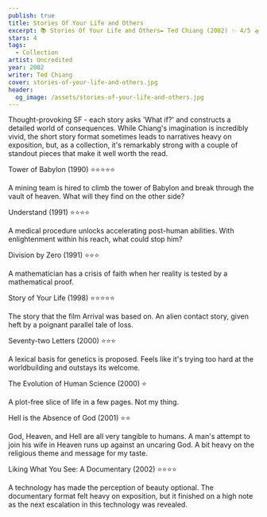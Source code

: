 ```yaml
---
publish: true
title: Stories Of Your Life and Others
excerpt: 📚 Stories Of Your Life and Others✒️ Ted Chiang (2002) ✨ 4/5 🛸 Collection 🖌️ Uncredited
stars: 4
tags:
  - Collection
artist: Uncredited
year: 2002
writer: Ted Chiang
cover: stories-of-your-life-and-others.jpg
header:
  og_image: /assets/stories-of-your-life-and-others.jpg
---
```

Thought-provoking SF - each story asks 'What if?' and constructs a detailed world of consequences. While Chiang's imagination is incredibly vivid, the short story format sometimes leads to narratives heavy on exposition, but, as a collection, it's remarkably strong with a couple of standout pieces that make it well worth the read.

Tower of Babylon (1990) ⭐⭐⭐⭐⭐

A mining team is hired to climb the tower of Babylon and break through the vault of heaven. What will they find on the other side?

Understand (1991) ⭐⭐⭐⭐

A medical procedure unlocks accelerating post-human abilities. With enlightenment within his reach, what could stop him?

Division by Zero (1991) ⭐⭐⭐

A mathematician has a crisis of faith when her reality is tested by a mathematical proof.

Story of Your Life (1998) ⭐⭐⭐⭐⭐

The story that the film Arrival was based on. An alien contact story, given heft by a poignant parallel tale of loss.

Seventy-two Letters (2000) ⭐⭐⭐

A lexical basis for genetics is proposed. Feels like it's trying too hard at the worldbuilding and outstays its welcome.

The Evolution of Human Science (2000) ⭐

A plot-free slice of life in a few pages. Not my thing.

Hell is the Absence of God (2001) ⭐⭐

God, Heaven, and Hell are all very tangible to humans. A man's attempt to join his wife in Heaven runs up against an uncaring God. A bit heavy on the religious theme and message for my taste.

Liking What You See: A Documentary (2002) ⭐⭐⭐⭐

A technology has made the perception of beauty optional. The documentary format felt heavy on exposition, but it finished on a high note as the next escalation in this technology was revealed.